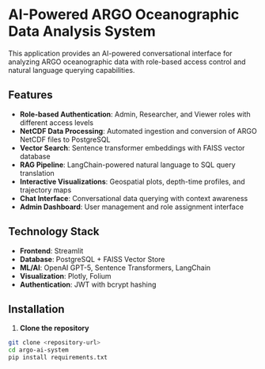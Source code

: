 # AI-Powered ARGO Oceanographic Data Analysis System

This application provides an AI-powered conversational interface for analyzing ARGO oceanographic data with role-based access control and natural language querying capabilities.

## Features

- **Role-based Authentication**: Admin, Researcher, and Viewer roles with different access levels
- **NetCDF Data Processing**: Automated ingestion and conversion of ARGO NetCDF files to PostgreSQL
- **Vector Search**: Sentence transformer embeddings with FAISS vector database
- **RAG Pipeline**: LangChain-powered natural language to SQL query translation
- **Interactive Visualizations**: Geospatial plots, depth-time profiles, and trajectory maps
- **Chat Interface**: Conversational data querying with context awareness
- **Admin Dashboard**: User management and role assignment interface

## Technology Stack

- **Frontend**: Streamlit
- **Database**: PostgreSQL + FAISS Vector Store
- **ML/AI**: OpenAI GPT-5, Sentence Transformers, LangChain
- **Visualization**: Plotly, Folium
- **Authentication**: JWT with bcrypt hashing

## Installation

1. **Clone the repository**
```bash
git clone <repository-url>
cd argo-ai-system
pip install requirements.txt
```
